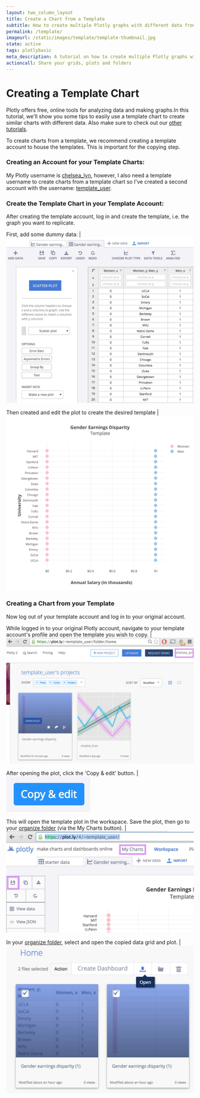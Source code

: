 ```yaml
---
layout: two_column_layout
title: Create a Chart from a Template
subtitle: How to create multiple Plotly graphs with different data from a template.
permalink: /template/
imageurl: /static/images/template/template-thumbnail.jpg
state: active
tags: plotlybasic
meta_description: A tutorial on how to create multiple Plotly graphs with different data from a single template. Plotly is the easiest way to graph and share your data.
actioncall: Share your grids, plots and folders
---
```


# Creating a Template Chart

Plotly offers free, online tools for analyzing data and making graphs.In this tutorial, we'll show you some tips to easily use a template chart to create similar charts with different data. Also make sure to check out our [other tutorials](http://help.plot.ly/).


To create charts from a template, we recommend creating a template account to house the templates. This is important for the copying step.

### Creating an Account for your Template Charts:

My Plotly username is [chelsea_lyn](https://plot.ly/~chelsea_lyn/), however, I also need a template username to create charts from a template chart so I've created a second account with the username: [template_user](https://plot.ly/~template_user/).

### Create the Template Chart in your Template Account:

After creating the template account, log in and create the template, i.e. the graph you want to replicate.


First, add some dummy data: | ![Dummy Data](/static/images/template/dummy-data.jpg)


Then created and edit the plot to create the desired template |  ![Template plot ](/static/images/template/template-plot.jpg)


### Creating a Chart from your Template

Now log out of your template account and log in to your original account.


While logged in to your original Plotly account, navigate to your template account's profile and open the template you wish to copy. | ![](/static/images/template/step1.jpg)


After opening the plot, click the 'Copy & edit' button. | ![](/static/images/template/copy.jpg)


This will open the template plot in the workspace. Save the plot, then go to your [organize folder](https://plot.ly/organize/home) (via the My Charts button). | ![](/static/images/template/step2.jpg)


In your [organize folder](https://plot.ly/organize/home), select and open the copied data grid and plot. | ![](/static/images/template/step3.jpg)